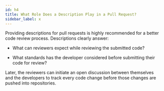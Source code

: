 ```yaml
---
id: h4
title: What Role Does a Description Play in a Pull Request?
sidebar_label: x
---
```



Providing descriptions for pull requests is highly recommended for a better code review process.
 Descriptions clearly answer:

- What can reviewers expect while reviewing the submitted code?

- What standards has the developer considered before submitting their code for review?

Later, the reviewers can initiate an open discussion between themselves and the developers to track every code change before those changes are pushed into repositories.
